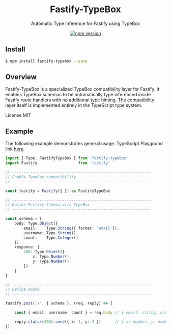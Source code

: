 <div align='center'>

<h1>Fastify-TypeBox</h1>

<p>Automatic Type Inference for Fastify using TypeBox</p>

[![npm version](https://badge.fury.io/js/fastify-typebox.svg)](https://badge.fury.io/js/fastify-typebox)

</div>

## Install

```bash
$ npm install fastify-typebox --save
```

## Overview

Fastify-TypeBox is a specialized TypeBox compatibility layer for Fastify. It enables TypeBox schemas to be automatically type inferenced inside Fastify route handlers with no additional type hinting. The compatibility layer itself is implemented entirely in the TypeScript type system.

License MIT

## Example

The following example demonstrates general usage. TypeScript Playgound link [here](https://www.typescriptlang.org/play?#code/JYWwDg9gTgLgBAbzgFQJ5gKYBo4DECGAzjMAGapqYBCEAHnAL5ylQQhwDkpRJ5AtDHQYARnQ4BYAFChIsPDzKo4ylarUqWbTt2KKJkqQHpDcPmfMXLV6zdt2rRkwFEAdvmEAbDCiE16AYzYwfBJhYA9gQUdTe1i4+LspKUCXYmYFcjgAXnldcgAKJAYASjgiXN4KXzokyWMYhMam+2iAEQxSYBdvAjylAGV-AAsMEHw4AHdIoZ9qGrqTZqXli1qUtMJh0fGchClVUQATVAAuWYwAOgB5YQArDH8YQv31OG3ws8pL-pgoLoBzQrMaBjGBnDjvDwcEovZQlLCwuBQDCESCpDBnPaSV5wABMAAZ8Z8hNc7g8nlicapaMTMBcAHIAVxAwgwUHyxQR2KpylO5wZzNZ7OKiNUMO5cKkDFq9RWcuabQ6XW8ACUIIyYBhovKdfFajpKhdIMR8hxDBwcEhNiMxowcPlkQBHHDIsAeVClLIAPkQiMR9UhcGAhDgxD+Ln+iPW8CQgaYOSdFyOqFqqnqxBCjJDBPxSJRaMI3gzJH8+A87rgW38AGsMIcLojXe6LsWs-kc8UWxgXIcgTS4ABGHB83GMUpS4pAA).

```typescript
import { Type, FastifyTypeBox } from 'fastify-typebox'
import Fastify                  from 'fastify'

// -------------------------------------------------------------
// Enable TypeBox compatibility
// -------------------------------------------------------------

const fastify = Fastify({ }) as FastifyTypeBox

// -------------------------------------------------------------
// Define Fastify Schema with TypeBox
// -------------------------------------------------------------

const schema = {
    body: Type.Object({
        email:    Type.String({ format: 'email'}),
        username: Type.String(),
        count:    Type.Integer()
    }),
    response: {
        200: Type.Object({
            x: Type.Number(),
            y: Type.Number()
        })
    }
}

// -------------------------------------------------------------
// Define Route
// -------------------------------------------------------------

fastify.post('/', { schema }, (req, reply) => {

    const { email, username, count } = req.body // { email: string, username: string, count: number }

    reply.status(200).send({ x: 1, y: 2 })      // { x: number, y: number }
})
```

